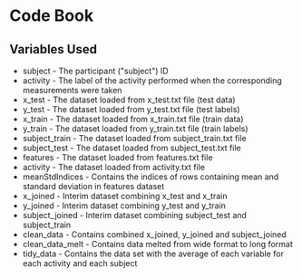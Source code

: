 <h1>Code Book</h1>

<h2>Variables Used</h2>
<ul>
<li>subject - The participant ("subject") ID</li>
<li>activity - The label of the activity performed when the corresponding measurements were taken</li>
<li>x_test - The dataset loaded from x_test.txt file (test data)</li>
<li>y_test - The dataset loaded from y_test.txt file (test labels)</li>
<li>x_train - The dataset loaded from x_train.txt file (train data)</li>
<li>y_train - The dataset loaded from y_train.txt file (train labels)</li>
<li>subject_train - The dataset loaded from subject_train.txt file</li>
<li>subject_test - The dataset loaded from subject_test.txt file</li>
<li>features - The dataset loaded from features.txt file</li>
<li>activity - The dataset loaded from activity.txt file</li>
<li>meanStdIndices - Contains the indices of rows containing mean and standard deviation in features dataset</li>
<li>x_joined - Interim dataset combining x_test and x_train</li>
<li>y_joined - Interim dataset combining y_test and y_train</li>
<li>subject_joined - Interim dataset combining subject_test and subject_train</li>
<li>clean_data - Contains combined x_joined, y_joined and subject_joined</li>
<li>clean_data_melt - Contains data melted from wide format to long format</li>
<li>tidy_data - Contains the data set with the average of each variable for each activity and each subject</li>

